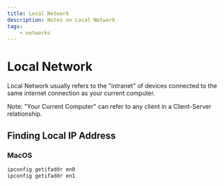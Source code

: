 ```yaml
---
title: Local Network
description: Notes on Local Network
tags: 
    - networks
---
```


# Local Network


Local Network usually refers to the "intranet" of devices connected to the same internet connection as your current computer.

Note: "Your Current Computer" can refer to any client in a Client-Server relationship.

## Finding Local IP Address

### MacOS

```sh
ipconfig getifaddr en0
ipconfig getifaddr en1
```
